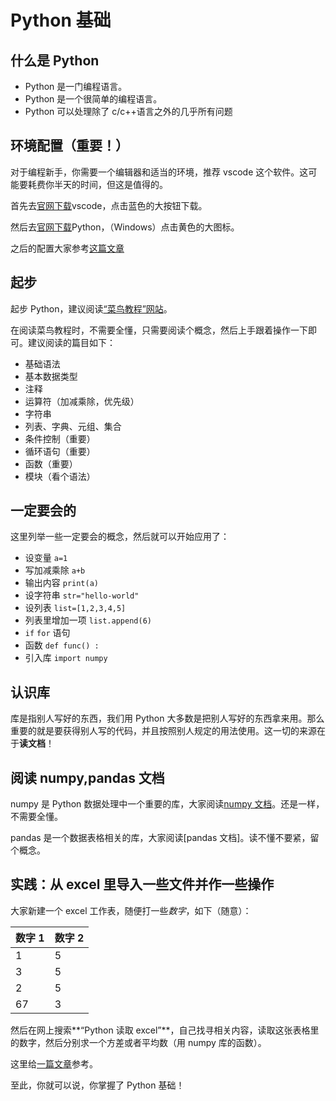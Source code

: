 # Python 基础

## 什么是 Python

- Python 是一门编程语言。
- Python 是一个很简单的编程语言。
- Python 可以处理除了 c/c++语言之外的几乎所有问题

## 环境配置（重要！）

对于编程新手，你需要一个编辑器和适当的环境，推荐 vscode 这个软件。这可能要耗费你半天的时间，但这是值得的。

首先去[官网下载](https://code.visualstudio.com/)vscode，点击蓝色的大按钮下载。

然后去[官网下载](https://www.python.org/downloads/)Python，（Windows）点击黄色的大图标。

之后的配置大家参考[这篇文章](https://zhuanlan.zhihu.com/p/31417084)

## 起步

起步 Python，建议阅读[“菜鸟教程”网站](https://www.runoob.com/python3/python3-tutorial.html)。

在阅读菜鸟教程时，不需要全懂，只需要阅读个概念，然后上手跟着操作一下即可。建议阅读的篇目如下：

- 基础语法
- 基本数据类型
- 注释
- 运算符（加减乘除，优先级）
- 字符串
- 列表、字典、元组、集合
- 条件控制（重要）
- 循环语句（重要）
- 函数（重要）
- 模块（看个语法）

## 一定要会的

这里列举一些一定要会的概念，然后就可以开始应用了：

- 设变量 `a=1`
- 写加减乘除 `a+b`
- 输出内容 `print(a)`
- 设字符串 `str="hello-world"`
- 设列表 `list=[1,2,3,4,5]`
- 列表里增加一项 `list.append(6)`
- `if` `for` 语句
- 函数 `def func() :`
- 引入库 `import numpy`

## 认识库

库是指别人写好的东西，我们用 Python 大多数是把别人写好的东西拿来用。那么重要的就是要获得别人写的代码，并且按照别人规定的用法使用。这一切的来源在于**读文档**！

## 阅读 numpy,pandas 文档

numpy 是 Python 数据处理中一个重要的库，大家阅读[numpy 文档](https://www.numpy.org.cn/user/quickstart.html)。还是一样，不需要全懂。

pandas 是一个数据表格相关的库，大家阅读[pandas 文档]。读不懂不要紧，留个概念。

## 实践：从 excel 里导入一些文件并作一些操作

大家新建一个 excel 工作表，随便打一些*数字*，如下（随意）：

| 数字 1 | 数字 2 |
| ------ | ------ |
| 1      | 5      |
| 3      | 5      |
| 2      | 5      |
| 67     | 3      |

然后在网上搜索**“Python 读取 excel”**，自己找寻相关内容，读取这张表格里的数字，然后分别求一个方差或者平均数（用 numpy 库的函数）。

这里给[一篇文章](https://zhuanlan.zhihu.com/p/137750174)参考。

至此，你就可以说，你掌握了 Python 基础！
